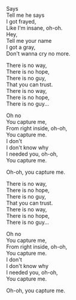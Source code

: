 Says   
Tell me he says  
I got frayed,   
Like I'm insane, oh-oh.  
Hey,   
Tell me your name    
I got a gray,    
Don't wanna cry no more.    
   
    
There is no way,   
There is no hope,   
There is no guy,   
That you can trust.   
There is no way,   
There is no hope,   
There is no guy...   
   
   
Oh no   
You capture me,    
From right inside, oh-oh,   
You capture me.  
I don't   
I don't know why    
I needed you, oh-oh,     
You capture me.   
   
   
Oh-oh, you capture me.  
  
     
There is no way,   
There is no hope,  
There is no guy,  
That you can trust.  
There is no way,  
There is no hope,  
There is no guy...  
  
   
Oh no   
You capture me,  
From right inside, oh-oh,  
You capture me.  
I don't  
I don't know why  
I needed you, oh-oh,   
You capture me.  
  
   
Oh-oh, you capture me.   